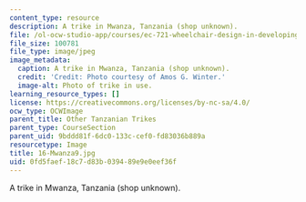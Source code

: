```yaml
---
content_type: resource
description: A trike in Mwanza, Tanzania (shop unknown).
file: /ol-ocw-studio-app/courses/ec-721-wheelchair-design-in-developing-countries-spring-2009/0fd5faef18c7d83b039489e9e0eef36f_16-Mwanza9.jpg
file_size: 100781
file_type: image/jpeg
image_metadata:
  caption: A trike in Mwanza, Tanzania (shop unknown).
  credit: 'Credit: Photo courtesy of Amos G. Winter.'
  image-alt: Photo of trike in use.
learning_resource_types: []
license: https://creativecommons.org/licenses/by-nc-sa/4.0/
ocw_type: OCWImage
parent_title: Other Tanzanian Trikes
parent_type: CourseSection
parent_uid: 9bddd81f-6dc0-133c-cef0-fd83036b889a
resourcetype: Image
title: 16-Mwanza9.jpg
uid: 0fd5faef-18c7-d83b-0394-89e9e0eef36f
---
```

A trike in Mwanza, Tanzania (shop unknown).